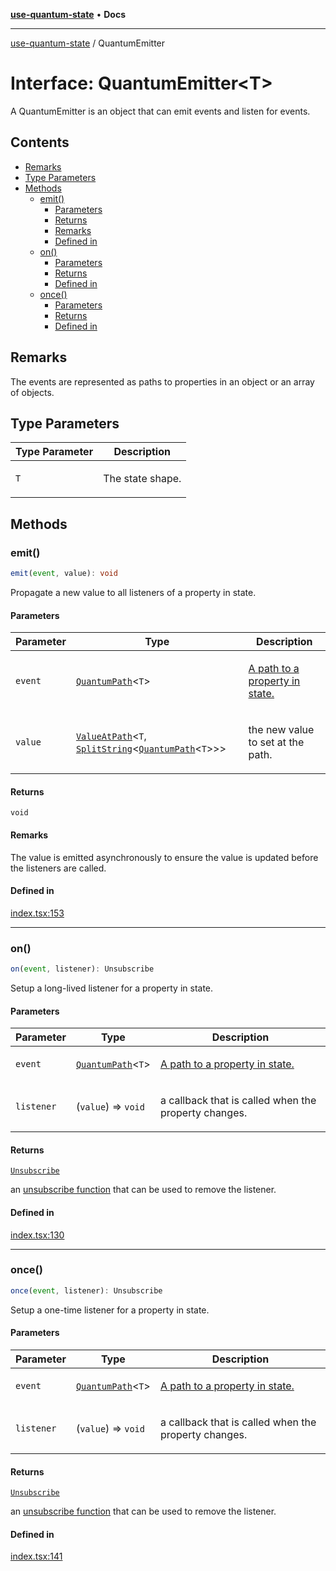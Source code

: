 [**use-quantum-state**](README.md) • **Docs**

---

[use-quantum-state](README.md) / QuantumEmitter

# Interface: QuantumEmitter\<T>

A QuantumEmitter is an object that can emit events and listen for events.

## Contents

- [Remarks](#remarks)
- [Type Parameters](#type-parameters)
- [Methods](#methods)
  - [emit()](#emit)
    - [Parameters](#parameters)
    - [Returns](#returns)
    - [Remarks](#remarks-1)
    - [Defined in](#defined-in)
  - [on()](#on)
    - [Parameters](#parameters-1)
    - [Returns](#returns-1)
    - [Defined in](#defined-in-1)
  - [once()](#once)
    - [Parameters](#parameters-2)
    - [Returns](#returns-2)
    - [Defined in](#defined-in-2)

## Remarks

The events are represented as paths to properties in an object or an array of objects.

## Type Parameters

<table>
<thead>
<tr>
<th>Type Parameter</th>
<th>Description</th>
</tr>
</thead>
<tbody>
<tr>
<td>

`T`

</td>
<td>

The state shape.

</td>
</tr>
</tbody>
</table>

## Methods

### emit()

```ts
emit(event, value): void
```

Propagate a new value to all listeners of a property in state.

#### Parameters

<table>
<thead>
<tr>
<th>Parameter</th>
<th>Type</th>
<th>Description</th>
</tr>
</thead>
<tbody>
<tr>
<td>

`event`

</td>
<td>

[`QuantumPath`](TypeAlias.QuantumPath.md)\<`T`>

</td>
<td>

[A path to a property in state.](TypeAlias.QuantumPath.md)

</td>
</tr>
<tr>
<td>

`value`

</td>
<td>

[`ValueAtPath`](TypeAlias.ValueAtPath.md)\<`T`, [`SplitString`](TypeAlias.SplitString.md)\<[`QuantumPath`](TypeAlias.QuantumPath.md)\<`T`>>>

</td>
<td>

the new value to set at the path.

</td>
</tr>
</tbody>
</table>

#### Returns

`void`

#### Remarks

The value is emitted asynchronously to ensure the value is updated before the listeners are called.

#### Defined in

[index.tsx:153](https://github.com/HoodieCollin/use-quantum-state/blob/b5be9cac7feb0254cc96c4bd8b196d5cd6e74920/src/index.tsx#L153)

---

### on()

```ts
on(event, listener): Unsubscribe
```

Setup a long-lived listener for a property in state.

#### Parameters

<table>
<thead>
<tr>
<th>Parameter</th>
<th>Type</th>
<th>Description</th>
</tr>
</thead>
<tbody>
<tr>
<td>

`event`

</td>
<td>

[`QuantumPath`](TypeAlias.QuantumPath.md)\<`T`>

</td>
<td>

[A path to a property in state.](TypeAlias.QuantumPath.md)

</td>
</tr>
<tr>
<td>

`listener`

</td>
<td>

(`value`) => `void`

</td>
<td>

a callback that is called when the property changes.

</td>
</tr>
</tbody>
</table>

#### Returns

[`Unsubscribe`](TypeAlias.Unsubscribe.md)

an [unsubscribe function](TypeAlias.Unsubscribe.md) that can be used to remove the listener.

#### Defined in

[index.tsx:130](https://github.com/HoodieCollin/use-quantum-state/blob/b5be9cac7feb0254cc96c4bd8b196d5cd6e74920/src/index.tsx#L130)

---

### once()

```ts
once(event, listener): Unsubscribe
```

Setup a one-time listener for a property in state.

#### Parameters

<table>
<thead>
<tr>
<th>Parameter</th>
<th>Type</th>
<th>Description</th>
</tr>
</thead>
<tbody>
<tr>
<td>

`event`

</td>
<td>

[`QuantumPath`](TypeAlias.QuantumPath.md)\<`T`>

</td>
<td>

[A path to a property in state.](TypeAlias.QuantumPath.md)

</td>
</tr>
<tr>
<td>

`listener`

</td>
<td>

(`value`) => `void`

</td>
<td>

a callback that is called when the property changes.

</td>
</tr>
</tbody>
</table>

#### Returns

[`Unsubscribe`](TypeAlias.Unsubscribe.md)

an [unsubscribe function](TypeAlias.Unsubscribe.md) that can be used to remove the listener.

#### Defined in

[index.tsx:141](https://github.com/HoodieCollin/use-quantum-state/blob/b5be9cac7feb0254cc96c4bd8b196d5cd6e74920/src/index.tsx#L141)
